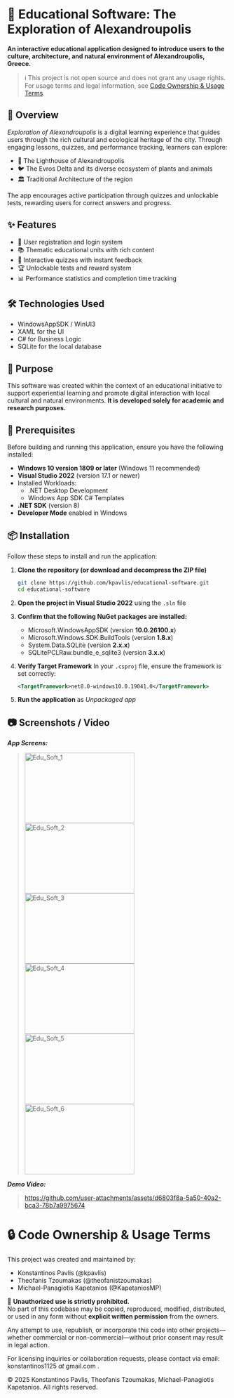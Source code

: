 # 🧭 Educational Software: The Exploration of Alexandroupolis

**An interactive educational application designed to introduce users to the culture, architecture, and natural environment of Alexandroupolis, Greece.**

> ℹ️ This project is not open source and does not grant any usage rights.
> For usage terms and legal information, see [Code Ownership & Usage Terms](#-code-ownership--usage-terms).

## 📘 Overview

_Exploration of Alexandroupolis_ is a digital learning experience that guides users through the rich cultural and ecological heritage of the city. Through engaging lessons, quizzes, and performance tracking, learners can explore:

- 🗼 The Lighthouse of Alexandroupolis
- 🐦 The Evros Delta and its diverse ecosystem of plants and animals
- 🏛️ Traditional Architecture of the region

The app encourages active participation through quizzes and unlockable tests, rewarding users for correct answers and progress.

## ✨ Features

- 🔐 User registration and login system  
- 📚 Thematic educational units with rich content  
- 🧠 Interactive quizzes with instant feedback  
- 🏆 Unlockable tests and reward system  
- 📊 Performance statistics and completion time tracking  

## 🛠️ Technologies Used

- WindowsAppSDK / WinUI3
- XAML for the UI
- C# for Business Logic
- SQLite for the local database

## 🎯 Purpose

This software was created within the context of an educational initiative to support experiential learning and promote digital interaction with local cultural and natural environments. **It is developed solely for academic and research purposes.**

## 🧰 Prerequisites

Before building and running this application, ensure you have the following installed:

- **Windows 10 version 1809 or later** (Windows 11 recommended)
- **Visual Studio 2022** (version 17.1 or newer)
- Installed Workloads:
  - .NET Desktop Development
  - Windows App SDK C# Templates
- **.NET SDK** (version 8)
- **Developer Mode** enabled in Windows

## 📦 Installation

Follow these steps to install and run the application:

1. **Clone the repository (or download and decompress the ZIP file)**
   ```bash
   git clone https://github.com/kpavlis/educational-software.git
   cd educational-software
2. **Open the project in Visual Studio 2022** using the `.sln` file
3. **Confirm that the following NuGet packages are installed:**
    - Microsoft.WindowsAppSDK (version **10.0.26100.x**)
    - Microsoft.Windows.SDK.BuildTools (version **1.8.x**)
    - System.Data.SQLite (version **2.x.x**)
    - SQLitePCLRaw.bundle_e_sqlite3 (version **3.x.x**)
4. **Verify Target Framework**
     In your `.csproj` file, ensure the framework is set correctly:
   
     ```xml
     <TargetFramework>net8.0-windows10.0.19041.0</TargetFramework>
   
6. **Run the application** as _Unpackaged app_

## 📷 Screenshots / Video

**_App Screens:_**  
> <img width="250" height="160" alt="Edu_Soft_1" src="/project_resources/media/Edu_Soft_1.png" />
> <img width="250" height="160" alt="Edu_Soft_2" src="/project_resources/media/Edu_Soft_2.png" />
> <img width="250" height="160" alt="Edu_Soft_3" src="/project_resources/media/Edu_Soft_3.png" />
> <img width="250" height="160" alt="Edu_Soft_4" src="/project_resources/media/Edu_Soft_4.png" />
> <img width="250" height="160" alt="Edu_Soft_5" src="/project_resources/media/Edu_Soft_5.png" />
> <img width="250" height="160" alt="Edu_Soft_6" src="/project_resources/media/Edu_Soft_6.png" />

**_Demo Video:_**

> https://github.com/user-attachments/assets/d6803f8a-5a50-40a2-bca3-78b7a9975674

# 🔒 Code Ownership & Usage Terms

This project was created and maintained by:

- Konstantinos Pavlis (@kpavlis)
- Theofanis Tzoumakas (@theofanistzoumakas)
- Michael-Panagiotis Kapetanios (@KapetaniosMP)

🚫 **Unauthorized use is strictly prohibited.**  
No part of this codebase may be copied, reproduced, modified, distributed, or used in any form without **explicit written permission** from the owners.

Any attempt to use, republish, or incorporate this code into other projects—whether commercial or non-commercial—without prior consent may result in legal action.

For licensing inquiries or collaboration requests, please contact via email: konstantinos1125 _at_ gmail.com .

© 2025 Konstantinos Pavlis, Theofanis Tzoumakas, Michael-Panagiotis Kapetanios. All rights reserved.
